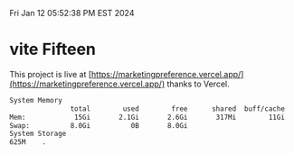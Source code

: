 Fri Jan 12 05:52:38 PM EST 2024

# vite Fifteen


This project is live at [https://marketingpreference.vercel.app/](https://marketingpreference.vercel.app/) thanks to Vercel.

```bash
System Memory
               total        used        free      shared  buff/cache   available
Mem:            15Gi       2.1Gi       2.6Gi       317Mi        11Gi        13Gi
Swap:          8.0Gi          0B       8.0Gi
System Storage
625M	.
```
